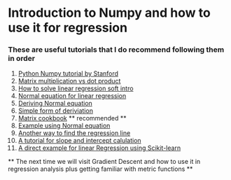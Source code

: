 # Introduction to Numpy and how to use it for regression

### These are useful tutorials that I do recommend following them in order

1. [Python Numpy tutorial by Stanford](http://cs231n.github.io/python-numpy-tutorial/)
2. [Matrix multiplication vs dot product](https://stackoverflow.com/questions/34142485/difference-between-numpy-dot-and-python-3-5-matrix-multiplication)
3. [How to solve linear regression soft intro](https://machinelearningmastery.com/solve-linear-regression-using-linear-algebra/)
4. [Normal equation for linear regression](https://eli.thegreenplace.net/2014/derivation-of-the-normal-equation-for-linear-regression/)
5. [Deriving Normal equation](https://ayearofai.com/rohan-3-deriving-the-normal-equation-using-matrix-calculus-1a1b16f65dda)
6. [Simple form of deriviation](https://theclevermachine.wordpress.com/2012/09/01/derivation-of-ols-normal-equations/)
7. [Matrix cookbook](http://www2.imm.dtu.dk/pubdb/views/edoc_download.php/3274/pdf/imm3274.pdf) ** recommended **
8. [Example using Normal equation](https://datascienceplus.com/linear-regression-from-scratch-in-python/)
9. [Another way to find the regression line ](http://seismo.berkeley.edu/~kirchner/eps_120/Toolkits/Toolkit_10.pdf)
10. [A tutorial for slope and intercept calulation](https://enlight.nyc/projects/linear-regression/)
11. [A direct example for linear Regression using Scikit-learn](https://towardsdatascience.com/a-beginners-guide-to-linear-regression-in-python-with-scikit-learn-83a8f7ae2b4f)

** The next time we will visit Gradient Descent and how to use it in regression analysis plus getting familiar with metric functions **